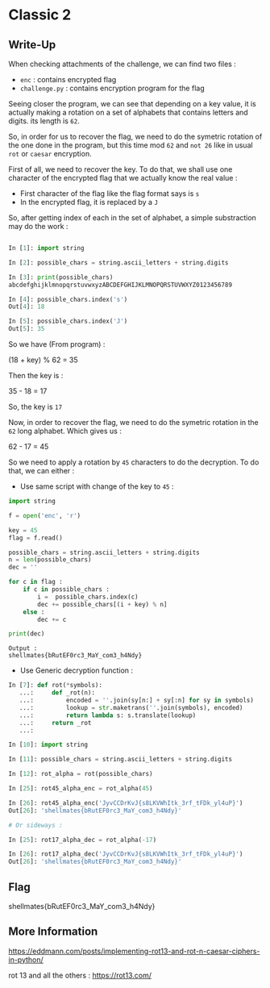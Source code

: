 # Classic 2

## Write-Up

When checking attachments of the challenge, we can find two files :
 
 - `enc` : contains encrypted flag
 - `challenge.py` :  contains encryption program for the flag

Seeing closer the program, we can see that depending on a key value, it is actually making a rotation on a set of alphabets that contains letters and digits. its length is `62`.

So, in order for us to recover the flag, we need to do the symetric rotation of the one done in the program, but this time mod `62` and `not 26` like in usual `rot` or `caesar` encryption.

First of all, we need to recover the key. To do that, we shall use one character of the encrypted flag that we actually know the real value :

 - First character of the flag like the flag format says is `s`
 - In the encrypted flag, it is replaced by a `J`

So, after getting index of each in the set of alphabet, a simple substraction may do the work :


```py

In [1]: import string

In [2]: possible_chars = string.ascii_letters + string.digits

In [3]: print(possible_chars)
abcdefghijklmnopqrstuvwxyzABCDEFGHIJKLMNOPQRSTUVWXYZ0123456789

In [4]: possible_chars.index('s')
Out[4]: 18

In [5]: possible_chars.index('J')
Out[5]: 35

```

So we have (From program) : 

(18 + key) % 62 = 35

Then the key is : 

35 - 18 = 17

So, the key is `17`

Now, in order to recover the flag, we need to do the symetric rotation in the `62` long alphabet. Which gives us :

62 - 17 = 45

So we need to apply a rotation by `45` characters to do the decryption. To do that, we can either :

 - Use same script with change of the key to `45` :

```python
import string

f = open('enc', 'r')

key = 45
flag = f.read()

possible_chars = string.ascii_letters + string.digits
n = len(possible_chars)
dec = ''

for c in flag :
    if c in possible_chars :
        i =  possible_chars.index(c)
        dec += possible_chars[(i + key) % n]
    else :
        dec += c

print(dec)
```

```
Output : 
shellmates{bRutEF0rc3_MaY_com3_h4Ndy}
```

 - Use Generic decryption function :




```py
In [7]: def rot(*symbols):
   ...:     def _rot(n):
   ...:         encoded = ''.join(sy[n:] + sy[:n] for sy in symbols)
   ...:         lookup = str.maketrans(''.join(symbols), encoded)
   ...:         return lambda s: s.translate(lookup)
   ...:     return _rot
   ...: 

In [10]: import string

In [11]: possible_chars = string.ascii_letters + string.digits

In [12]: rot_alpha = rot(possible_chars)

In [25]: rot45_alpha_enc = rot_alpha(45)

In [26]: rot45_alpha_enc('JyvCCDrKvJ{s8LKVWhItk_3rf_tFDk_yl4uP}')
Out[26]: 'shellmates{bRutEF0rc3_MaY_com3_h4Ndy}'

# Or sideways :

In [25]: rot17_alpha_dec = rot_alpha(-17)

In [26]: rot17_alpha_dec('JyvCCDrKvJ{s8LKVWhItk_3rf_tFDk_yl4uP}')
Out[26]: 'shellmates{bRutEF0rc3_MaY_com3_h4Ndy}'

```

## Flag

shellmates{bRutEF0rc3_MaY_com3_h4Ndy}

## More Information

https://eddmann.com/posts/implementing-rot13-and-rot-n-caesar-ciphers-in-python/

rot 13 and all the others : https://rot13.com/
